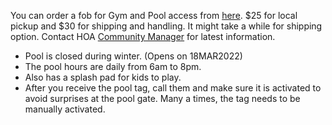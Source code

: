 You can order a fob for Gym and Pool access from [here](https://www.alamomgpayments.com/product/pool-access-card/). $25 for local pickup and $30 for shipping and handling. It might take a while for shipping option.
Contact HOA [Community Manager](./contactinfo.md) for latest information.

* Pool is closed during winter. (Opens on 18MAR2022)
* The pool hours are daily from 6am to 8pm.
* Also has a splash pad for kids to play.
* After you receive the pool tag, call them and make sure it is activated to avoid surprises at the pool gate. Many a times, the tag needs to be manually activated.

